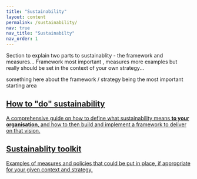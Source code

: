 ```yaml
---
title: "Sustainability"
layout: content
permalink: /sustainability/
nav: true
nav_title: "Sustainabilty"
nav_order: 1
---
```

<span class="note">Section to explain two parts to sustainablity - the framework and measures... Framework most important , measures more examples but really should be set in the context of your own strategy...<span>

<span class="note">something here about the framework / strategy being the most important starting area<span>

<div class="blocks green solid">
  <a class="block" href="/sustainability/framework/overview/">
    <h2>How to "do" sustainability</h2>
    <p>A comprehensive guide on how to define what sustainability means <strong>to your organisation</strong>, and how to then build and implement a framework to deliver on that vision.</p>
  </a>
  <a class="block" href="/sustainability/measures/overview/">
    <h2>Sustainablity toolkit</h2>
    <p>Examples of measures and policies that could be put in place, if appropriate for your given context and strategy.</p>
  </a>
</div>

